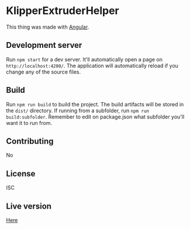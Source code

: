 # KlipperExtruderHelper

This thing was made with [Angular](https://github.com/angular/angular-cli).

## Development server

Run `npm start` for a dev server. It'll automatically open a page on `http://localhost:4200/`. The application will automatically reload if you change any of the source files.

## Build

Run `npm run build` to build the project. The build artifacts will be stored in the `dist/` directory. If running from a subfolder, run `npm run build:subfolder`. Remember to edit on package.json what subfolder you'll want it to run from.

## Contributing

No

## License

ISC

## Live version

[Here](https://pedrocx486.club/klipper_extruder_helper/)
